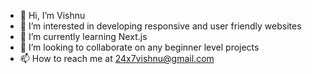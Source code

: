- 👋 Hi, I’m Vishnu
- 👀 I’m interested in developing responsive and user friendly websites
- 🌱 I’m currently learning Next.js
- 💞️ I’m looking to collaborate on any beginner level projects
- 📫 How to reach me at 24x7vishnu@gmail.com

<!---
quickshifter8461/quickshifter8461 is a ✨ special ✨ repository because its `README.md` (this file) appears on your GitHub profile.
You can click the Preview link to take a look at your changes.
--->
